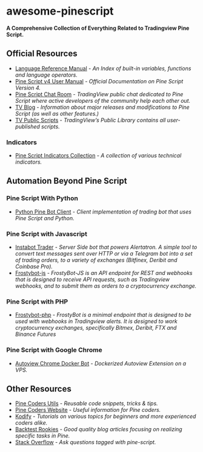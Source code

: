 # awesome-pinescript
**A Comprehensive Collection of Everything Related to Tradingview Pine Script.**

## Official Resources
 - [Language Reference Manual](https://www.tradingview.com/pine-script-reference/v4/) - *An Index of built-in variables, functions and language operators.*
 - [Pine Script v4 User Manual](https://www.tradingview.com/pine-script-docs/en/v4/index.html) - *Official Documentation on Pine Script Version 4.*
 - [Pine Script Chat Room](https://www.tradingview.com/chat/#BfmVowG1TZkKO235) - *TradingView public chat dedicated to Pine Script where active developers of the community help each other out.*
 - [TV Blog](https://www.tradingview.com/blog/en/category/market-analysis/pine/) - *Information about major releases and modifications to Pine Script (as well as other features.)*
 - [TV Public Scripts](https://www.tradingview.com/scripts/) - *TradingView’s Public Library contains all user-published scripts.*


### Indicators
 - [Pine Script Indicators Collection](https://github.com/everget/tradingview-pinescript-indicators) - *A collection of various technical indicators.*

## Automation Beyond Pine Script

### Pine Script With Python
 - [Python Pine Bot Client](https://github.com/kzh-dev/pine-bot-client) - *Client implementation of trading bot that uses Pine Script and Python.*

### Pine Script with Javascript
- [Instabot Trader](https://github.com/instabot42/instabot-trader) - *Server Side bot that powers Alertatron. A simple tool to convert text messages sent over HTTP or via a Telegram bot into a set of trading orders, to a variety of exchanges (Bitfinex, Deribit and Coinbase Pro).*
- [Frostybot-js](https://github.com/CryptoMF/frostybot-js) - *FrostyBot-JS is an API endpoint for REST and webhooks that is designed to receive API requests, such as Tradingview webhooks, and to submit them as orders to a cryptocurrency exchange.*

### Pine Script with PHP
- [Frostybot-php](https://github.com/CryptoMF/frostybot-php) - *FrostyBot is a minimal endpoint that is designed to be used with webhooks in Tradingview alerts. It is designed to work cryptocurrency exchanges, specifically Bitmex, Deribit, FTX and Binance Futures*

### Pine Script with Google Chrome 
- [Autoview Chrome Docker Bot](https://github.com/IAMtheIAM/autoview-tradingview-chrome-docker-bot) - *Dockerized Autoview Extension on a VPS.*

## Other Resources
 - [Pine Coders Utils](https://github.com/pinecoders/pine-utils) - *Reusable code snippets, tricks & tips.*
 - [Pine Coders Website](https://www.pinecoders.com/) - *Useful information for Pine coders.*
 - [Kodify](https://kodify.net/tradingview-programming-articles/) - *Tutorials on various topics for beginners and more experienced coders alike.*
 - [Backtest Rookies](https://backtest-rookies.com/category/tradingview/) - *Good quality blog articles focusing on realizing specific tasks in Pine.*
 - [Stack Overflow](https://stackoverflow.com/questions/tagged/pine-script) - *Ask questions tagged with pine-script.* 
 

